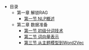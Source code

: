 - 目录
    - 第一章 解锁RAG
        - [第一节 NLP概述](chapter1/01_nlp_intro.md)
    - 第二章 数据准备
        - [第一节 初级分词技术](chapter2/03_tokenization.md)
        - [第二节 词向量表示](chapter2/04_word_vector.md)
        - [第三节 从主题模型到Word2Vec](chapter2/05_Word2Vec.md)
